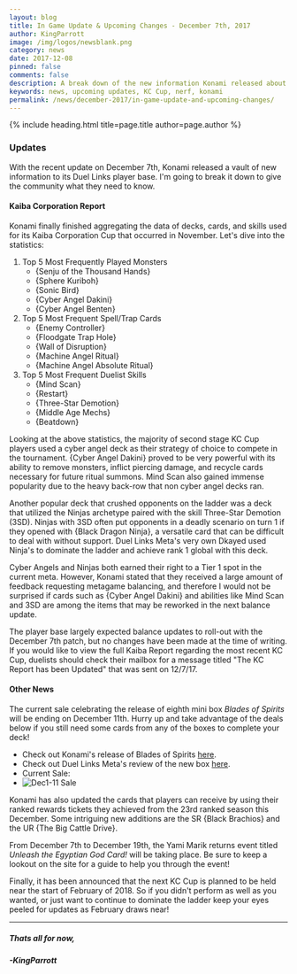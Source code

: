 ```yaml
---
layout: blog
title: In Game Update & Upcoming Changes - December 7th, 2017
author: KingParrott
image: /img/logos/newsblank.png
category: news
date: 2017-12-08
pinned: false
comments: false
description: A break down of the new information Konami released about KC Cup and Upcoming Updates.
keywords: news, upcoming updates, KC Cup, nerf, konami
permalink: /news/december-2017/in-game-update-and-upcoming-changes/
---
```


{% include heading.html title=page.title author=page.author %}

### Updates
With the recent update on December 7th, Konami released a vault of new information to its Duel Links player base. I'm going to break it down to give the community what they need to know.

#### Kaiba Corporation Report
Konami finally finished aggregating the data of decks, cards, and skills used for its Kaiba Corporation Cup that occurred in November. Let's dive into the statistics:

1. Top 5 Most Frequently Played Monsters
	* {Senju of the Thousand Hands}
	* {Sphere Kuriboh}
	* {Sonic Bird}
	* {Cyber Angel Dakini}
	* {Cyber Angel Benten}
2.  Top 5 Most Frequent Spell/Trap Cards
	* {Enemy Controller}
	* {Floodgate Trap Hole}
	* {Wall of Disruption}
	* {Machine Angel Ritual}
	* {Machine Angel Absolute Ritual}
3.  Top 5 Most Frequent Duelist Skills
	* {Mind Scan}
	* {Restart}
	* {Three-Star Demotion}
	* {Middle Age Mechs}
	* {Beatdown}

Looking at the above statistics, the majority of second stage KC Cup players used a cyber angel deck as their strategy of choice to compete in the tournament. {Cyber Angel Dakini} proved to be very powerful with its ability to remove monsters, inflict piercing damage, and recycle cards necessary for future ritual summons.  Mind Scan also gained immense popularity due to the heavy back-row that non cyber angel decks ran. 

Another popular deck that crushed opponents on the ladder was a deck that utilized the Ninjas archetype paired with the skill Three-Star Demotion (3SD). Ninjas with 3SD often put opponents in a deadly scenario on turn 1 if they opened with {Black Dragon Ninja}, a versatile card that can be difficult to deal with without support. Duel Links Meta's very own Dkayed used Ninja's to dominate the ladder and achieve rank 1 global with this deck.

Cyber Angels and Ninjas both earned their right to a Tier 1 spot in the current meta. However, Konami stated that they received a large amount of feedback requesting metagame balancing, and therefore I would not be surprised if cards such as {Cyber Angel Dakini} and abilities like Mind Scan and 3SD are among the items that may be reworked in the next balance update. 

The player base largely expected balance updates to roll-out with the December 7th patch, but no changes have been made at the time of writing. If you would like to view the full Kaiba Report regarding the most recent KC Cup, duelists should check their mailbox for a message titled "The KC Report has been Updated" that was sent on 12/7/17.

#### Other News
The current sale celebrating the release of eighth mini box *Blades of Spirits* will be ending on December 11th. Hurry up and take advantage of the deals below if you still need some cards from any of the boxes to complete your deck!

* Check out Konami's release of Blades of Spirits [here](https://www.konami.com/yugioh/duel_links/en/box/blades_of_spirits/).
* Check out Duel Links Meta's review of the new box [here](https://youtu.be/MADyQTT-4Mw).
* Current Sale:
*  ![Dec1-11 Sale](https://i.imgur.com/icJf9rJ.png)

Konami has also updated the cards that players can receive by using their ranked rewards tickets they achieved from the 23rd ranked season this December. Some intriguing new additions are the SR {Black Brachios} and the UR {The Big Cattle Drive}. 

From December 7th to December 19th, the Yami Marik returns event  titled *Unleash the Egyptian God Card!* will be taking place. Be sure to keep a lookout on the site for a guide to help you through the event!

Finally, it has been announced that the next KC Cup is planned to be held near the start of February of 2018. So if you didn't perform as well as you wanted, or just want to continue to dominate the ladder keep your eyes peeled for updates as February draws near!

---
##### Thats all for now,
##### -KingParrott